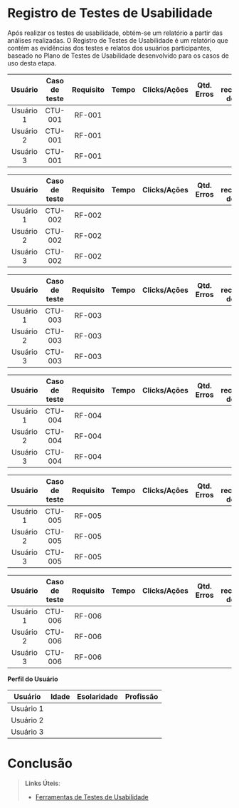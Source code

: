 # Registro de Testes de Usabilidade

Após realizar os testes de usabilidade, obtém-se um relatório a partir das análises realizadas. O Registro de Testes de Usabilidade é um relatório que contém as evidências dos testes e relatos dos usuários participantes, baseado no Plano de Testes de Usabilidade desenvolvido para os casos de uso desta etapa.


| **Usuário** | **Caso de teste** | **Requisito** | **Tempo** | **Clicks/Ações** | **Qtd. Erros** | **Se recuperou do erro** | **Dificuldade** | **Satisfação** |
| :---: | :---: | :---: | :---: | :---: | :---: | :---: | :---: | :---: |
| Usuário 1	| CTU-001	| RF-001	|  |  |  | |  | |
| Usuário 2 | CTU-001	| RF-001	|  |  |  | |  |  |
| Usuário 3	| CTU-001	| RF-001  |  |   | | |  |  |

| **Usuário** | **Caso de teste** | **Requisito** | **Tempo** | **Clicks/Ações** | **Qtd. Erros** | **Se recuperou do erro** | **Dificuldade** | **Satisfação** |
| :---: | :---: | :---: | :---: | :---: | :---: | :---: | :---: | :---: |
| Usuário 1	| CTU-002	| RF-002	|  |  |  | |  | |
| Usuário 2 | CTU-002	| RF-002	|  |  |  | |  |  |
| Usuário 3	| CTU-002	| RF-002  |  |   | | |  |  |

| **Usuário** | **Caso de teste** | **Requisito** | **Tempo** | **Clicks/Ações** | **Qtd. Erros** | **Se recuperou do erro** | **Dificuldade** | **Satisfação** |
| :---: | :---: | :---: | :---: | :---: | :---: | :---: | :---: | :---: |
| Usuário 1	| CTU-003	| RF-003	|  |  |  | |  | |
| Usuário 2 | CTU-003	| RF-003	|  |  |  | |  |  |
| Usuário 3	| CTU-003	| RF-003  |  |   | | |  |  |

| **Usuário** | **Caso de teste** | **Requisito** | **Tempo** | **Clicks/Ações** | **Qtd. Erros** | **Se recuperou do erro** | **Dificuldade** | **Satisfação** |
| :---: | :---: | :---: | :---: | :---: | :---: | :---: | :---: | :---: |
| Usuário 1	| CTU-004	| RF-004	|  |  |  | |  | |
| Usuário 2 | CTU-004	| RF-004	 	|  |  |  | |  |  |
| Usuário 3	| CTU-004	| RF-004	 |  |   | | |  |  |


| **Usuário** | **Caso de teste** | **Requisito** | **Tempo** | **Clicks/Ações** | **Qtd. Erros** | **Se recuperou do erro** | **Dificuldade** | **Satisfação** |
| :---: | :---: | :---: | :---: | :---: | :---: | :---: | :---: | :---: |
| Usuário 1	| CTU-005	| RF-005	|  |  |  | |  | |
| Usuário 2 | CTU-005	| RF-005 	|  |  |  | |  |  |
| Usuário 3	| CTU-005	| RF-005 |  |   | | |  |  |


| **Usuário** | **Caso de teste** | **Requisito** | **Tempo** | **Clicks/Ações** | **Qtd. Erros** | **Se recuperou do erro** | **Dificuldade** | **Satisfação** |
| :---: | :---: | :---: | :---: | :---: | :---: | :---: | :---: | :---: |
| Usuário 1	| CTU-006	| RF-006	|  |  |  | |  | |
| Usuário 2 | CTU-006	| RF-006 	|  |  |  | |  |  |
| Usuário 3	| CTU-006	| RF-006 |  |   | | |  |  |

**Perfil do Usuário**

| **Usuário** 	| **Idade** 	| **Esolaridade** | **Profissão** |   
| :---: | :---:	| :---: | :---: |
| Usuário 1	|  	|  |  | 
| Usuário 2 |  	|  |   | 
| Usuário 3	| 	|  |   |

# Conclusão </hr>


> **Links Úteis**:
> - [Ferramentas de Testes de Usabilidade](https://www.usability.gov/how-to-and-tools/resources/templates.html)
